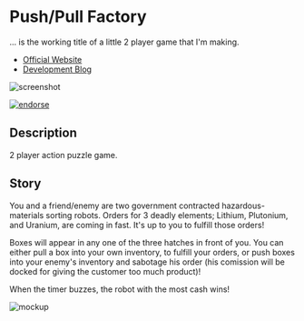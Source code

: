 # Push/Pull Factory
... is the working title of a little 2 player game that I'm making.

- [Official Website](http://gageh.us/githubgameoff/2012/)
- [Development Blog]( http://blog.gageh.us/?tag=github-gameoff)

![screenshot](http://gageh.us/githubgameoff/2012/images/pushpullscreenshot.png)

[![endorse](http://api.coderwall.com/gagege/endorsecount.png)](http://coderwall.com/gagege)

## Description

2 player action puzzle game.

## Story

You and a friend/enemy are two government contracted hazardous-materials sorting robots. Orders for 3 deadly elements; Lithium, Plutonium, and Uranium, are coming in fast. It's up to you to fulfill those orders!

Boxes will appear in any one of the three hatches in front of you. You can either pull a box into your own inventory, to fulfill your orders, or push boxes into your enemy's inventory and sabotage his order (his comission will be docked for giving the customer too much product)!

When the timer buzzes, the robot with the most cash wins!

![mockup](http://blog.gageh.us/wp-content/uploads/2012/10/20121026_134936-1024x768.jpg)